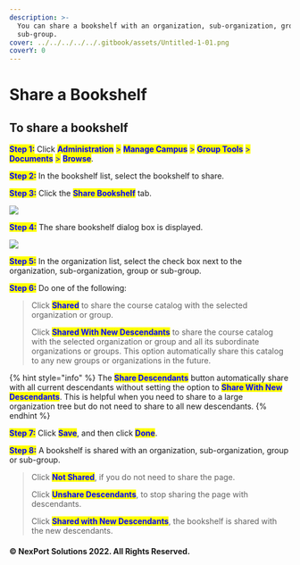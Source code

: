 ```yaml
---
description: >-
  You can share a bookshelf with an organization, sub-organization, group or
  sub-group.
cover: ../../../../../.gitbook/assets/Untitled-1-01.png
coverY: 0
---
```


# Share a Bookshelf

## &#x20;**To share a bookshelf**

<mark style="color:blue;">**Step 1:**</mark>  Click <mark style="color:blue;">**Administration**</mark> <mark style="color:blue;"></mark><mark style="color:blue;">></mark> <mark style="color:blue;"></mark><mark style="color:blue;">**Manage Campus**</mark> <mark style="color:blue;"></mark><mark style="color:blue;">></mark> <mark style="color:blue;"></mark><mark style="color:blue;">**Group Tools**</mark> <mark style="color:blue;"></mark><mark style="color:blue;">></mark> <mark style="color:blue;"></mark><mark style="color:blue;">**Documents**</mark> <mark style="color:blue;"></mark><mark style="color:blue;">></mark> <mark style="color:blue;"></mark><mark style="color:blue;">**Browse**</mark>.

<mark style="color:blue;">**Step 2:**</mark>  In the bookshelf list, select the bookshelf to share.

<mark style="color:blue;">**Step 3:**</mark>  Click the <mark style="color:blue;">**Share Bookshelf**</mark> tab.

![](https://www.nexportcampus.com/Content/Guides/aweb/Content/Resources/Images/GT\_Documents/Share\_Bookshelf\_550x244.png)

<mark style="color:blue;">**Step 4:**</mark>  The share bookshelf dialog box is displayed.

![](https://www.nexportcampus.com/Content/Guides/aweb/Content/Resources/Images/GT\_Documents/Share\_Bookshelf%20-%20dialog\_550x357.png)

<mark style="color:blue;">**Step 5:**</mark>  In the organization list, select the check box next to the organization, sub-organization, group or sub-group.

<mark style="color:blue;">**Step 6:**</mark>  Do one of the following:

> Click <mark style="color:blue;">**Shared**</mark> <mark style="color:blue;"></mark><mark style="color:blue;"></mark> to share the course catalog with the selected organization or group.
>
> Click <mark style="color:blue;">**Shared With New Descendants**</mark> to share the course catalog with the selected organization or group and all its subordinate organizations or groups. This option automatically share this catalog to any new groups or organizations in the future.

{% hint style="info" %}
The <mark style="color:blue;">**Share Descendants**</mark> button automatically share with all current descendants without setting the option to <mark style="color:blue;">**Share With New Descendants**</mark>. This is helpful when you need to share to a large organization tree but do not need to share to all new descendants.
{% endhint %}

<mark style="color:blue;">**Step 7:**</mark>  Click <mark style="color:blue;">**Save**</mark>, and then click <mark style="color:blue;">**Done**</mark>.

<mark style="color:blue;">**Step 8:**</mark>  A bookshelf is shared with an organization, sub-organization, group or sub-group.

> Click <mark style="color:blue;">**Not Shared**</mark>, if you do not need to share the page.
>
> Click <mark style="color:blue;">**Unshare Descendants**</mark>, to stop sharing the page with descendants.
>
> Click <mark style="color:blue;">**Shared with New Descendants**</mark>, the bookshelf is shared with the new descendants.

#### © NexPort Solutions 2022. All Rights Reserved.

